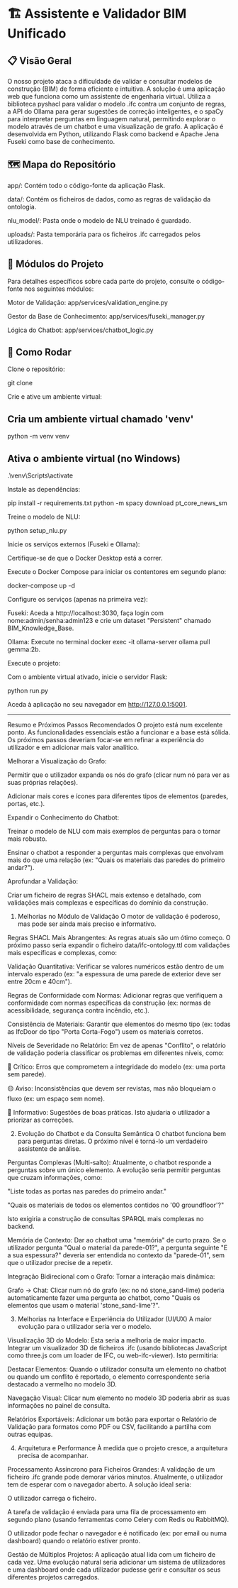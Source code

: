# 🏗️ Assistente e Validador BIM Unificado
## 📋 Visão Geral
O nosso projeto ataca a dificuldade de validar e consultar modelos de construção (BIM) de forma eficiente e intuitiva. A solução é uma aplicação web que funciona como um assistente de engenharia virtual. Utiliza a biblioteca pyshacl para validar o modelo .ifc contra um conjunto de regras, a API do Ollama para gerar sugestões de correção inteligentes, e o spaCy para interpretar perguntas em linguagem natural, permitindo explorar o modelo através de um chatbot e uma visualização de grafo. A aplicação é desenvolvida em Python, utilizando Flask como backend e Apache Jena Fuseki como base de conhecimento.

## 🗺️ Mapa do Repositório
app/: Contém todo o código-fonte da aplicação Flask.

data/: Contém os ficheiros de dados, como as regras de validação da ontologia.

nlu_model/: Pasta onde o modelo de NLU treinado é guardado.

uploads/: Pasta temporária para os ficheiros .ifc carregados pelos utilizadores.

## 🧩 Módulos do Projeto
Para detalhes específicos sobre cada parte do projeto, consulte o código-fonte nos seguintes módulos:

Motor de Validação: app/services/validation_engine.py

Gestor da Base de Conhecimento: app/services/fuseki_manager.py

Lógica do Chatbot: app/services/chatbot_logic.py

## 🚀 Como Rodar
Clone o repositório:

git clone <url-do-seu-repositorio-aqui>

Crie e ative um ambiente virtual:

## Cria um ambiente virtual chamado 'venv'
python -m venv venv

## Ativa o ambiente virtual (no Windows)
.\venv\Scripts\activate

Instale as dependências:

pip install -r requirements.txt
python -m spacy download pt_core_news_sm

Treine o modelo de NLU:

python setup_nlu.py

Inicie os serviços externos (Fuseki e Ollama):

Certifique-se de que o Docker Desktop está a correr.

Execute o Docker Compose para iniciar os contentores em segundo plano:

docker-compose up -d

Configure os serviços (apenas na primeira vez):

Fuseki: Aceda a http://localhost:3030, faça login com nome:admin/senha:admin123 e crie um dataset "Persistent" chamado BIM_Knowledge_Base.

Ollama: Execute no terminal docker exec -it ollama-server ollama pull gemma:2b.

Execute o projeto:

Com o ambiente virtual ativado, inicie o servidor Flask:

python run.py

Aceda à aplicação no seu navegador em http://127.0.0.1:5001.

________________________________________________________________________________________________

Resumo e Próximos Passos Recomendados
O projeto está num excelente ponto. As funcionalidades essenciais estão a funcionar e a base está sólida. Os próximos passos deveriam focar-se em refinar a experiência do utilizador e em adicionar mais valor analítico.

Melhorar a Visualização do Grafo:

Permitir que o utilizador expanda os nós do grafo (clicar num nó para ver as suas próprias relações).

Adicionar mais cores e ícones para diferentes tipos de elementos (paredes, portas, etc.).

Expandir o Conhecimento do Chatbot:

Treinar o modelo de NLU com mais exemplos de perguntas para o tornar mais robusto.

Ensinar o chatbot a responder a perguntas mais complexas que envolvam mais do que uma relação (ex: "Quais os materiais das paredes do primeiro andar?").

Aprofundar a Validação:

Criar um ficheiro de regras SHACL mais extenso e detalhado, com validações mais complexas e específicas do domínio da construção.

1. Melhorias no Módulo de Validação
O motor de validação é poderoso, mas pode ser ainda mais preciso e informativo.

Regras SHACL Mais Abrangentes: As regras atuais são um ótimo começo. O próximo passo seria expandir o ficheiro data/ifc-ontology.ttl com validações mais específicas e complexas, como:

Validação Quantitativa: Verificar se valores numéricos estão dentro de um intervalo esperado (ex: "a espessura de uma parede de exterior deve ser entre 20cm e 40cm").

Regras de Conformidade com Normas: Adicionar regras que verifiquem a conformidade com normas específicas da construção (ex: normas de acessibilidade, segurança contra incêndio, etc.).

Consistência de Materiais: Garantir que elementos do mesmo tipo (ex: todas as IfcDoor do tipo "Porta Corta-Fogo") usem os materiais corretos.

Níveis de Severidade no Relatório: Em vez de apenas "Conflito", o relatório de validação poderia classificar os problemas em diferentes níveis, como:

🔴 Crítico: Erros que comprometem a integridade do modelo (ex: uma porta sem parede).

🟡 Aviso: Inconsistências que devem ser revistas, mas não bloqueiam o fluxo (ex: um espaço sem nome).

🔵 Informativo: Sugestões de boas práticas.
Isto ajudaria o utilizador a priorizar as correções.

2. Evolução do Chatbot e da Consulta Semântica
O chatbot funciona bem para perguntas diretas. O próximo nível é torná-lo um verdadeiro assistente de análise.

Perguntas Complexas (Multi-salto): Atualmente, o chatbot responde a perguntas sobre um único elemento. A evolução seria permitir perguntas que cruzam informações, como:

"Liste todas as portas nas paredes do primeiro andar."

"Quais os materiais de todos os elementos contidos no '00 groundfloor'?"

Isto exigiria a construção de consultas SPARQL mais complexas no backend.

Memória de Contexto: Dar ao chatbot uma "memória" de curto prazo. Se o utilizador pergunta "Qual o material da parede-01?", a pergunta seguinte "E a sua espessura?" deveria ser entendida no contexto da "parede-01", sem que o utilizador precise de a repetir.

Integração Bidirecional com o Grafo: Tornar a interação mais dinâmica:

Grafo -> Chat: Clicar num nó do grafo (ex: no nó stone_sand-lime) poderia automaticamente fazer uma pergunta ao chatbot, como "Quais os elementos que usam o material 'stone_sand-lime'?".

3. Melhorias na Interface e Experiência do Utilizador (UI/UX)
A maior evolução para o utilizador seria ver o modelo.

Visualização 3D do Modelo: Esta seria a melhoria de maior impacto. Integrar um visualizador 3D de ficheiros .ifc (usando bibliotecas JavaScript como three.js com um loader de IFC, ou web-ifc-viewer). Isto permitiria:

Destacar Elementos: Quando o utilizador consulta um elemento no chatbot ou quando um conflito é reportado, o elemento correspondente seria destacado a vermelho no modelo 3D.

Navegação Visual: Clicar num elemento no modelo 3D poderia abrir as suas informações no painel de consulta.

Relatórios Exportáveis: Adicionar um botão para exportar o Relatório de Validação para formatos como PDF ou CSV, facilitando a partilha com outras equipas.

4. Arquitetura e Performance
À medida que o projeto cresce, a arquitetura precisa de acompanhar.

Processamento Assíncrono para Ficheiros Grandes: A validação de um ficheiro .ifc grande pode demorar vários minutos. Atualmente, o utilizador tem de esperar com o navegador aberto. A solução ideal seria:

O utilizador carrega o ficheiro.

A tarefa de validação é enviada para uma fila de processamento em segundo plano (usando ferramentas como Celery com Redis ou RabbitMQ).

O utilizador pode fechar o navegador e é notificado (ex: por email ou numa dashboard) quando o relatório estiver pronto.

Gestão de Múltiplos Projetos: A aplicação atual lida com um ficheiro de cada vez. Uma evolução natural seria adicionar um sistema de utilizadores e uma dashboard onde cada utilizador pudesse gerir e consultar os seus diferentes projetos carregados.
